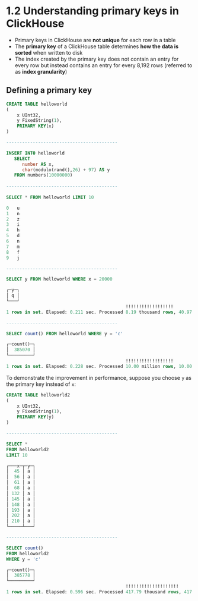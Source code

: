 # 1.2 Understanding primary keys in ClickHouse

- Primary keys in ClickHouse are **not unique** for each row in a table
- The **primary key** of a ClickHouse table determines **how the data is sorted** when written to disk
- The index created by the primary key does not contain an entry for every row but instead contains 
  an entry for every 8,192 rows (referred to as **index granularity**)

## Defining a primary key
```sql
CREATE TABLE helloworld
(
    x UInt32,
    y FixedString(1),
    PRIMARY KEY(x)
)

------------------------------------------

INSERT INTO helloworld
   SELECT 
      number AS x, 
      char(modulo(rand(),26) + 97) AS y
   FROM numbers(10000000)
 
------------------------------------------
 
SELECT * FROM helloworld LIMIT 10

0	u
1	n
2	z
3	i
4	h
5	d
6	n
7	m
8	f
9	j

------------------------------------------

SELECT y FROM helloworld WHERE x = 20000

┌─y─┐
│ q │
└───┘
                                             !!!!!!!!!!!!!!!!!!
1 rows in set. Elapsed: 0.211 sec. Processed 8.19 thousand rows, 40.97 KB (38.87 thousand rows/s., 194.39 KB/s.)

------------------------------------------

SELECT count() FROM helloworld WHERE y = 'c'

┌─count()─┐
│  385070 │
└─────────┘
                                             !!!!!!!!!!!!!!!!!!
1 rows in set. Elapsed: 0.228 sec. Processed 10.00 million rows, 10.00 MB (43.91 million rows/s., 43.92 MB/s.)
```

To demonstrate the improvement in performance, suppose you choose `y` as the primary key instead of `x`:
```sql
CREATE TABLE helloworld2
(
    x UInt32,
    y FixedString(1),
    PRIMARY KEY(y)
)

------------------------------------------

SELECT *
FROM helloworld2
LIMIT 10

┌───x─┬─y─┐
│  45 │ a │
│  56 │ a │
│  61 │ a │
│  68 │ a │
│ 132 │ a │
│ 145 │ a │
│ 148 │ a │
│ 193 │ a │
│ 202 │ a │
│ 210 │ a │
└─────┴───┘

------------------------------------------

SELECT count()
FROM helloworld2
WHERE y = 'c'

┌─count()─┐
│  385778 │
└─────────┘
                                             !!!!!!!!!!!!!!!!!!!!
1 rows in set. Elapsed: 0.596 sec. Processed 417.79 thousand rows, 417.86 KB (701.51 thousand rows/s., 701.62 KB/s.)
```